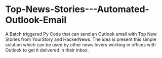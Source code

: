 # Top-News-Stories---Automated-Outlook-Email
A Batch triggered Py Code that can send an Outlook email with Top New Stories from YourStory and HackerNews. The idea is present this simple solution which can be used by other news lovers working in offices with Outlook to get it delivered in their inbox. 
